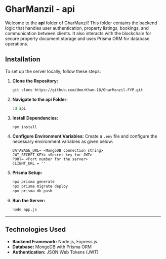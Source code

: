 # GharManzil - api

Welcome to the **api** folder of GharManzil! This folder contains the backend logic that handles user authentication, property listings, bookings, and communication between clients. It also interacts with the blockchain for secure property document storage and uses Prisma ORM for database operations.

## **Installation**
To set up the server locally, follow these steps:

1. **Clone the Repository:**
   ```bash
   git clone https://github.com/UmerKhan-18/GharManzil-FYP.git
   ```

2. **Navigate to the api Folder:**
   ```bash
   cd api
   ```

3. **Install Dependencies:**
   ```bash
   npm install
   ```

4. **Configure Environment Variables:**
   Create a `.env` file and configure the necessary environment variables as given below:
   ```env
   DATABASE_URL= <MongoDB connection string>
   JWT_SECRET_KEY= <Secret key for JWT>
   PORT= <Port number for the server>
   CLIENT_URL = ''
   ```

5. **Prisma Setup:**
   ```bash
   npx prisma generate
   npx prisma migrate deploy
   npx prisma db push
   ```

6. **Run the Server:**
   ```bash
   node app.js
   ```
---

## **Technologies Used**
- **Backend Framework:** Node.js, Express.js
- **Database:** MongoDB with Prisma ORM
- **Authentication:** JSON Web Tokens (JWT)

